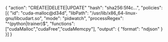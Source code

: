 {
  "action": "CREATE|DELETE|UPDATE"
  "hash": "sha256:5f4c...",
  "policies": [{
    "id": "cuda-malloc@d34d",
    "libPath": "/usr/lib/x86_64-linux-gnu/libcudart.so",
    "mode": "pidwatch",
    "processRegex": "^(python|trainer)$",
    "functions": ["cudaMalloc","cudaFree","cudaMemcpy"],
    "output": { "format": "ndjson" }
  }]
}